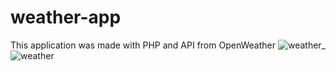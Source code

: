 # weather-app

This application was made with PHP and API from OpenWeather
![weather_](https://user-images.githubusercontent.com/92363882/159213236-a0c3c6db-81eb-46b9-b52b-6abf2f634ba5.png)
![weather](https://user-images.githubusercontent.com/92363882/159213242-07d1f218-2708-4c93-a06d-4c0a9ca994cd.png)
